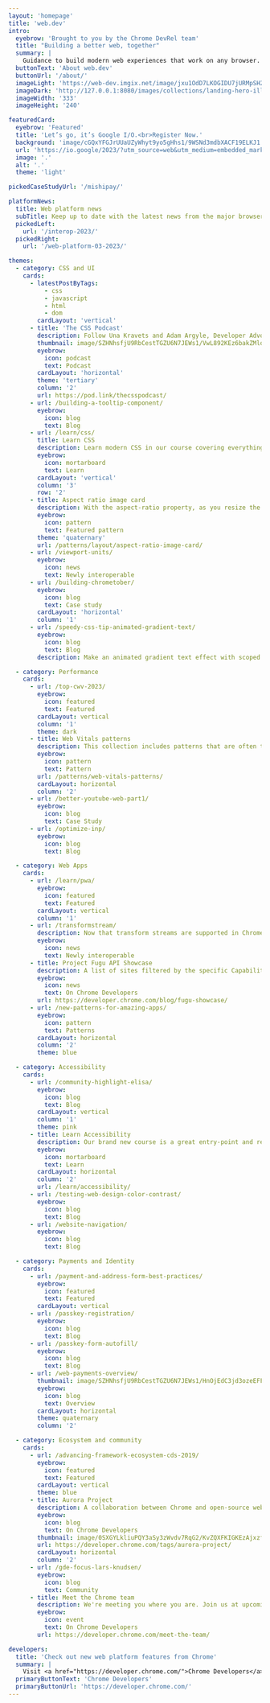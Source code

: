 ```yaml
---
layout: 'homepage'
title: 'web.dev'
intro:
  eyebrow: 'Brought to you by the Chrome DevRel team'
  title: "Building a better web, together"
  summary: |
    Guidance to build modern web experiences that work on any browser.
  buttonText: 'About web.dev'
  buttonUrl: '/about/'
  imageLight: 'https://web-dev.imgix.net/image/jxu1OdD7LKOGIDU7jURMpSH2lyK2/zrBPJq27O4Hs8haszVnK.svg'
  imageDark: 'http://127.0.0.1:8080/images/collections/landing-hero-illustraiton-dark.svg'
  imageWidth: '333'
  imageHeight: '240'

featuredCard:
  eyebrow: 'Featured'
  title: 'Let’s go, it’s Google I/O.<br>Register Now.'
  background: 'image/cGQxYFGJrUUaUZyWhyt9yo5gHhs1/9WSNd3mdbXACF19ELKJ1.png'
  url: 'https://io.google/2023/?utm_source=web&utm_medium=embedded_marketing&utm_campaign=hpp_reg_card&utm_content='
  image: '.'
  alt: '.'
  theme: 'light'

pickedCaseStudyUrl: '/mishipay/'

platformNews:
  title: Web platform news
  subTitle: Keep up to date with the latest news from the major browser engines.
  pickedLeft:
    url: '/interop-2023/'
  pickedRight:
    url: '/web-platform-03-2023/'

themes:
  - category: CSS and UI
    cards:
      - latestPostByTags:
          - css
          - javascript
          - html
          - dom
        cardLayout: 'vertical'
      - title: 'The CSS Podcast'
        description: Follow Una Kravets and Adam Argyle, Developer Advocates from Google, who gleefully breakdown complex aspects of CSS into digestible episodes covering everything from accessibility to z-index.
        thumbnail: image/SZHNhsfjU9RbCestTGZU6N7JEWs1/VwL892KEz6bakZMlq10D.png
        eyebrow:
          icon: podcast
          text: Podcast
        cardLayout: 'horizontal'
        theme: 'tertiary'
        column: '2'
        url: https://pod.link/thecsspodcast/
      - url: /building-a-tooltip-component/
        eyebrow:
          icon: blog
          text: Blog
      - url: /learn/css/
        title: Learn CSS
        description: Learn modern CSS in our course covering everything from selectors to grid layout and animation.
        eyebrow:
          icon: mortarboard
          text: Learn
        cardLayout: 'vertical'
        column: '3'
        row: '2'
      - title: Aspect ratio image card
        description: With the aspect-ratio property, as you resize the card, the green visual block maintains this 16 x 9 aspect ratio.
        eyebrow:
          icon: pattern
          text: Featured pattern
        theme: 'quaternary'
        url: /patterns/layout/aspect-ratio-image-card/
      - url: /viewport-units/
        eyebrow:
          icon: news
          text: Newly interoperable
      - url: /building-chrometober/
        eyebrow:
          icon: blog
          text: Case study
        cardLayout: 'horizontal'
        column: '1'
      - url: /speedy-css-tip-animated-gradient-text/
        eyebrow:
          icon: blog
          text: Blog
        description: Make an animated gradient text effect with scoped custom properties and background-clip.

  - category: Performance
    cards:
      - url: /top-cwv-2023/
        eyebrow:
          icon: featured
          text: Featured
        cardLayout: vertical
        column: '1'
        theme: dark
      - title: Web Vitals patterns
        description: This collection includes patterns that are often tricky to implement without hurting your Core Web Vitals scores..
        eyebrow:
          icon: pattern
          text: Pattern
        url: /patterns/web-vitals-patterns/
        cardLayout: horizontal
        column: '2'
      - url: /better-youtube-web-part1/
        eyebrow:
          icon: blog
          text: Case Study
      - url: /optimize-inp/
        eyebrow:
          icon: blog
          text: Blog

  - category: Web Apps
    cards:
      - url: /learn/pwa/
        eyebrow:
          icon: featured
          text: Featured
        cardLayout: vertical
        column: '1'
      - url: /transformstream/
        description: Now that transform streams are supported in Chrome, Safari, and Firefox, they're finally ready for prime time!
        eyebrow:
          icon: news
          text: Newly interoperable
      - title: Project Fugu API Showcase
        description: A list of sites filtered by the specific Capabilities APIs that they use.
        eyebrow:
          icon: news
          text: On Chrome Developers
        url: https://developer.chrome.com/blog/fugu-showcase/
      - url: /new-patterns-for-amazing-apps/
        eyebrow:
          icon: pattern
          text: Patterns
        cardLayout: horizontal
        column: '2'
        theme: blue

  - category: Accessibility
    cards:
      - url: /community-highlight-elisa/
        eyebrow:
          icon: blog
          text: Blog
        cardLayout: vertical
        column: '1'
        theme: pink
      - title: Learn Accessibility
        description: Our brand new course is a great entry-point and reference for key accessibility topics.
        eyebrow:
          icon: mortarboard
          text: Learn
        cardLayout: horizontal
        column: '2'
        url: /learn/accessibility/
      - url: /testing-web-design-color-contrast/
        eyebrow:
          icon: blog
          text: Blog
      - url: /website-navigation/
        eyebrow:
          icon: blog
          text: Blog

  - category: Payments and Identity
    cards:
      - url: /payment-and-address-form-best-practices/
        eyebrow:
          icon: featured
          text: Featured
        cardLayout: vertical
      - url: /passkey-registration/
        eyebrow:
          icon: blog
          text: Blog
      - url: /passkey-form-autofill/
        eyebrow:
          icon: blog
          text: Blog
      - url: /web-payments-overview/
        thumbnail: image/SZHNhsfjU9RbCestTGZU6N7JEWs1/HnOjEdC3jd3ozeEFFWvb.png
        eyebrow:
          icon: blog
          text: Overview
        cardLayout: horizontal
        theme: quaternary
        column: '2'

  - category: Ecosystem and community
    cards:
      - url: /advancing-framework-ecosystem-cds-2019/
        eyebrow:
          icon: featured
          text: Featured
        cardLayout: vertical
        theme: blue
      - title: Aurora Project
        description: A collaboration between Chrome and open-source web frameworks and tools.
        eyebrow:
          icon: blog
          text: On Chrome Developers
        thumbnail: image/0SXGYLkliuPQY3aSy3zWvdv7RqG2/KvZQXFKIGKEzAjxzf5bF.jpg
        url: https://developer.chrome.com/tags/aurora-project/
        cardLayout: horizontal
        column: '2'
      - url: /gde-focus-lars-knudsen/
        eyebrow:
          icon: blog
          text: Community
      - title: Meet the Chrome team
        description: We're meeting you where you are. Join us at upcoming web conferences in your region or catch up on past events.
        eyebrow:
          icon: event
          text: On Chrome Developers
        url: https://developer.chrome.com/meet-the-team/

developers:
  title: 'Check out new web platform features from Chrome'
  summary: |
    Visit <a href="https://developer.chrome.com/">Chrome Developers</a> for all the new and experimental things happening on the web as well as documentation for tools such as Workbox, Lighthouse, Chrome DevTools, and more.
  primaryButtonText: 'Chrome Developers'
  primaryButtonUrl: 'https://developer.chrome.com/'
---
```

